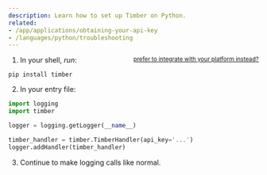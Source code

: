 ```yaml
---
description: Learn how to set up Timber on Python.
related:
- /app/applications/obtaining-your-api-key
- /languages/python/troubleshooting
---
```

1. In your shell, *run*: <small style="float: right" class="platform-alt"><a href="/platforms">prefer to integrate with your platform instead?</a></small>

  ```shell
  pip install timber
  ```

2. In your entry file:

  ```python
  import logging
  import timber

  logger = logging.getLogger(__name__)

  timber_handler = timber.TimberHandler(api_key='...')
  logger.addHandler(timber_handler)
  ```

3. Continue to make logging calls like normal.
